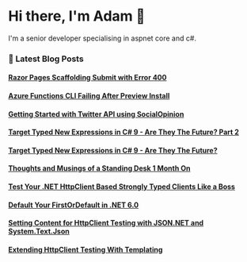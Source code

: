 # Hi there, I'm Adam 👋

I'm a senior developer specialising in aspnet core and c#.

### 📙 Latest Blog Posts
<!--START_SECTION:feed-->
#### [Razor Pages Scaffolding Submit with Error 400](http:&#x2F;&#x2F;adamstorr.azurewebsites.net&#x2F;blog&#x2F;razor-pages-scaffolding-submit-with-error-400)
#### [Azure Functions CLI Failing After Preview Install](http:&#x2F;&#x2F;adamstorr.azurewebsites.net&#x2F;blog&#x2F;azure-functions-cli-failing-after-preview-install)
#### [Getting Started with Twitter API using SocialOpinion](http:&#x2F;&#x2F;adamstorr.azurewebsites.net&#x2F;blog&#x2F;getting-started-with-twitter-api-using-socialopinion)
#### [Target Typed New Expressions in C# 9 - Are They The Future? Part 2](http:&#x2F;&#x2F;adamstorr.azurewebsites.net&#x2F;blog&#x2F;target-typed-new-expressions-in-csharp-9-are-they-the-future-part-2)
#### [Target Typed New Expressions in C# 9 - Are They The Future?](http:&#x2F;&#x2F;adamstorr.azurewebsites.net&#x2F;blog&#x2F;target-typed-new-expressions-in-csharp-9-are-they-the-future)
#### [Thoughts and Musings of a Standing Desk 1 Month On](http:&#x2F;&#x2F;adamstorr.azurewebsites.net&#x2F;blog&#x2F;thoughts-and-musings-of-a-standing-desk-1-month-on)
#### [Test Your .NET HttpClient Based Strongly Typed Clients Like a Boss](http:&#x2F;&#x2F;adamstorr.azurewebsites.net&#x2F;blog&#x2F;test-your-dotnet-httpclient-based-strongly-typed-clients-like-a-boss)
#### [Default Your FirstOrDefault in .NET 6.0](http:&#x2F;&#x2F;adamstorr.azurewebsites.net&#x2F;blog&#x2F;default-your-firstordefault-in-net6.0)
#### [Setting Content for HttpClient Testing with JSON.NET and System.Text.Json](http:&#x2F;&#x2F;adamstorr.azurewebsites.net&#x2F;blog&#x2F;setting-content-for-httpclient-testing-with-json.net-and-system.text.json)
#### [Extending HttpClient Testing With Templating](http:&#x2F;&#x2F;adamstorr.azurewebsites.net&#x2F;blog&#x2F;extending-httpclient-testing-with-templating)
<!--END_SECTION:feed-->


<!--
**WestDiscGolf/WestDiscGolf** is a ✨ _special_ ✨ repository because its `README.md` (this file) appears on your GitHub profile.

Here are some ideas to get you started:

- 🔭 I’m currently working on ...
- 🌱 I’m currently learning ...
- 👯 I’m looking to collaborate on ...
- 🤔 I’m looking for help with ...
- 💬 Ask me about ...
- 📫 How to reach me: ...
- 😄 Pronouns: ...
- ⚡ Fun fact: ...
-->
